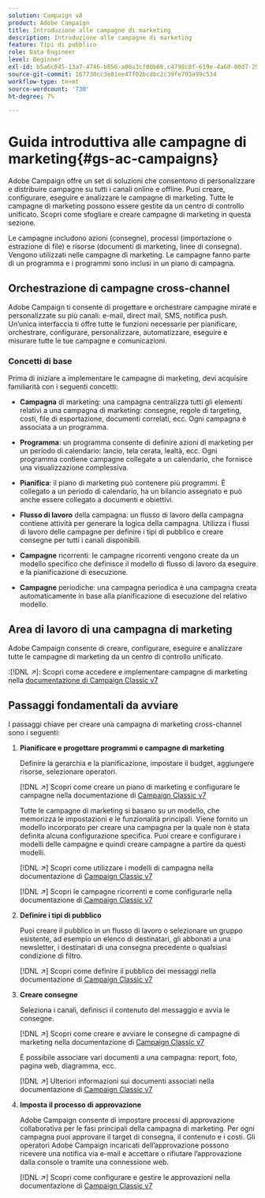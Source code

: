 ```yaml
---
solution: Campaign v8
product: Adobe Campaign
title: Introduzione alle campagne di marketing
description: Introduzione alle campagne di marketing
feature: Tipi di pubblico
role: Data Engineer
level: Beginner
exl-id: b5a6c845-13a7-4746-b856-a08a3cf80b66,c4798c8f-619e-4a60-80d7-29b9e4c61168
source-git-commit: 167730cc3e81ee47f02bcdbc2c39fe793a99c534
workflow-type: tm+mt
source-wordcount: '730'
ht-degree: 7%

---
```


# Guida introduttiva alle campagne di marketing{#gs-ac-campaigns}

Adobe Campaign offre un set di soluzioni che consentono di personalizzare e distribuire campagne su tutti i canali online e offline. Puoi creare, configurare, eseguire e analizzare le campagne di marketing. Tutte le campagne di marketing possono essere gestite da un centro di controllo unificato. Scopri come sfogliare e creare campagne di marketing in questa sezione.

Le campagne includono azioni (consegne), processi (importazione o estrazione di file) e risorse (documenti di marketing, linee di consegna). Vengono utilizzati nelle campagne di marketing. Le campagne fanno parte di un programma e i programmi sono inclusi in un piano di campagna.

## Orchestrazione di campagne cross-channel

 Adobe Campaign ti consente di progettare e orchestrare campagne mirate e personalizzate su più canali: e-mail, direct mail, SMS, notifica push. Un’unica interfaccia ti offre tutte le funzioni necessarie per pianificare, orchestrare, configurare, personalizzare, automatizzare, eseguire e misurare tutte le tue campagne e comunicazioni.

### Concetti di base

Prima di iniziare a implementare le campagne di marketing, devi acquisire familiarità con i seguenti concetti:

* **Campagna** di marketing: una campagna centralizza tutti gli elementi relativi a una campagna di marketing: consegne, regole di targeting, costi, file di esportazione, documenti correlati, ecc. Ogni campagna è associata a un programma.

* **Programma**: un programma consente di definire azioni di marketing per un periodo di calendario: lancio, tela cerata, lealtà, ecc. Ogni programma contiene campagne collegate a un calendario, che fornisce una visualizzazione complessiva.

* **Pianifica**: il piano di marketing può contenere più programmi. È collegato a un periodo di calendario, ha un bilancio assegnato e può anche essere collegato a documenti e obiettivi.

* **Flusso di lavoro** della campagna: un flusso di lavoro della campagna contiene attività per generare la logica della campagna. Utilizza i flussi di lavoro delle campagne per definire i tipi di pubblico e creare consegne per tutti i canali disponibili.

* **Campagne** ricorrenti: le campagne ricorrenti vengono create da un modello specifico che definisce il modello di flusso di lavoro da eseguire e la pianificazione di esecuzione.

* **Campagne** periodiche: una campagna periodica è una campagna creata automaticamente in base alla pianificazione di esecuzione del relativo modello.

## Area di lavoro di una campagna di marketing

Adobe Campaign consente di creare, configurare, eseguire e analizzare tutte le campagne di marketing da un centro di controllo unificato.

:[!DNL :arrow_upper_right:]: Scopri come accedere e implementare campagne di marketing nella [documentazione di Campaign Classic v7](https://experienceleague.adobe.com/docs/campaign-classic/using/orchestrating-campaigns/about-marketing-campaigns/accessing-marketing-campaigns.html?lang=en#orchestrating-campaigns)


## Passaggi fondamentali da avviare

I passaggi chiave per creare una campagna di marketing cross-channel sono i seguenti:

1. **Pianificare e progettare programmi e campagne di marketing**

   Definire la gerarchia e la pianificazione, impostare il budget, aggiungere risorse, selezionare operatori.

   [!DNL :arrow_upper_right:] Scopri come creare un piano di marketing e configurare le campagne nella documentazione di  [Campaign Classic v7](https://experienceleague.adobe.com/docs/campaign-classic/using/orchestrating-campaigns/orchestrate-campaigns/setting-up-marketing-campaigns.html?lang=en#creating-plan-and-program-hierarchy)

   Tutte le campagne di marketing si basano su un modello, che memorizza le impostazioni e le funzionalità principali. Viene fornito un modello incorporato per creare una campagna per la quale non è stata definita alcuna configurazione specifica. Puoi creare e configurare i modelli delle campagne e quindi creare campagne a partire da questi modelli.

   [!DNL :arrow_upper_right:] Scopri come utilizzare i modelli di campagna nella documentazione di  [Campaign Classic v7](https://experienceleague.adobe.com/docs/campaign-classic/using/orchestrating-campaigns/orchestrate-campaigns/marketing-campaign-templates.html?lang=en#orchestrating-campaigns)

   [!DNL :arrow_upper_right:] Scopri le campagne ricorrenti e come configurarle nella documentazione di  [Campaign Classic v7](https://experienceleague.adobe.com/docs/campaign-classic/using/orchestrating-campaigns/orchestrate-campaigns/setting-up-marketing-campaigns.html?lang=en#recurring-and-periodic-campaigns)

1. **Definire i tipi di pubblico**

   Puoi creare il pubblico in un flusso di lavoro o selezionare un gruppo esistente, ad esempio un elenco di destinatari, gli abbonati a una newsletter, i destinatari di una consegna precedente o qualsiasi condizione di filtro.

   [!DNL :arrow_upper_right:] Scopri come definire il pubblico dei messaggi nella documentazione di  [Campaign Classic v7](https://experienceleague.adobe.com/docs/campaign-classic/using/orchestrating-campaigns/orchestrate-campaigns/marketing-campaign-target.html?lang=en#orchestrating-campaigns)

1. **Creare consegne**

   Seleziona i canali, definisci il contenuto del messaggio e avvia le consegne.

   [!DNL :arrow_upper_right:] Scopri come creare e avviare le consegne di campagne di marketing nella documentazione di  [Campaign Classic v7](https://experienceleague.adobe.com/docs/campaign-classic/using/orchestrating-campaigns/orchestrate-campaigns/marketing-campaign-deliveries.html?lang=en#creating-deliveries)

   È possibile associare vari documenti a una campagna: report, foto, pagina web, diagramma, ecc.

   [!DNL :arrow_upper_right:] Ulteriori informazioni sui documenti associati nella documentazione di  [Campaign Classic v7](https://experienceleague.adobe.com/docs/campaign-classic/using/orchestrating-campaigns/orchestrate-campaigns/marketing-campaign-assets.html?lang=en#adding-documents)

1. **Imposta il processo di approvazione**

   Adobe Campaign consente di impostare processi di approvazione collaborativa per le fasi principali della campagna di marketing. Per ogni campagna puoi approvare il target di consegna, il contenuto e i costi. Gli operatori Adobe Campaign incaricati dell’approvazione possono ricevere una notifica via e-mail e accettare o rifiutare l’approvazione dalla console o tramite una connessione web.

   [!DNL :arrow_upper_right:] Scopri come configurare e gestire le approvazioni nella documentazione di  [Campaign Classic v7](https://experienceleague.adobe.com/docs/campaign-classic/using/orchestrating-campaigns/orchestrate-campaigns/marketing-campaign-approval.html?lang=en#orchestrating-campaigns)

